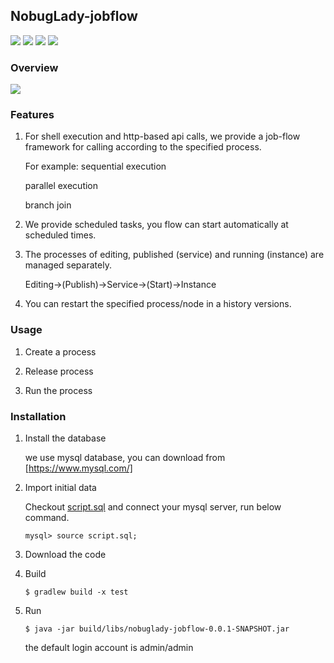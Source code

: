 ## NobugLady-jobflow

![](https://img.shields.io/badge/license-Apache2.0-yellow)
![](https://img.shields.io/badge/database-Mysql10.4.13-red)
![](https://img.shields.io/badge/build-Gradle7.4.1-green)
![](https://img.shields.io/badge/framework-SpringBoot2.6.2-blue)

### Overview

![](https://github.com/nobuglady/nobuglady-jobflow/blob/main/readme/2.gif?raw=true)

### Features

1. For shell execution and http-based api calls, we provide a job-flow framework for calling according to the specified process.

   For example:
   sequential execution

   parallel execution

   branch join

2. We provide scheduled tasks, you flow can start automatically at scheduled times.

3. The processes of editing, published (service) and running (instance) are managed separately.

   Editing->(Publish)->Service->(Start)->Instance

4. You can restart the specified process/node in a history versions.

### Usage

1. Create a process

2. Release process

3. Run the process

### Installation

1. Install the database

   we use mysql database, you can download from [https://www.mysql.com/]

2. Import initial data

   Checkout [script.sql](https://github.com/nobuglady/nobuglady-jobflow-db/blob/main/script.sql) and connect your mysql server, run below command.
   ```
   mysql> source script.sql;
   ```
   
3. Download the code

4. Build

   ```
   $ gradlew build -x test 
   ```
5. Run

   ```
   $ java -jar build/libs/nobuglady-jobflow-0.0.1-SNAPSHOT.jar 
   ```
   the default login account is admin/admin
